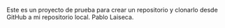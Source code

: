 Este es un proyecto de prueba para crear un repositorio y clonarlo desde GitHub a mi repositorio local. Pablo Laiseca.

